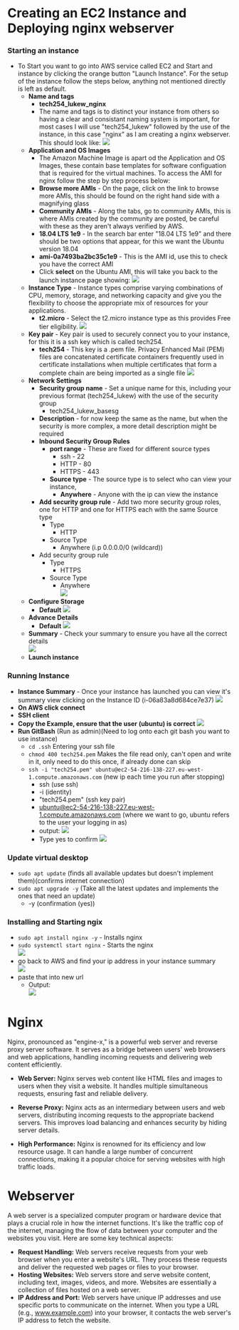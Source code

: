 # Creating an EC2 Instance and Deploying nginx webserver

### Starting an instance
- To Start you want to go into AWS service called EC2 and Start and instance by clicking the orange button "Launch Instance". For the setup of the instance follow the steps below, anything not mentioned directly is left as default.
  - **Name and tags**
    - **tech254_lukew_nginx**
    - The name and tags is to distinct your instance from others so having a clear and consistant naming system is important, for most cases I will use "tech254_lukew" followed by the use of the instance, in this case "nginx" as I am creating a nginx webserver. This should look like:
![](images/name_and_tags.png)
  - **Application and OS Images**
    - The Amazon Machine Image is apart od the Application and OS Images, these contain base templates for software configuation that is required for the virtual machines. To access the AMI for nginx follow the step by step process below:
    - **Browse more AMIs** - On the page, click on the link to browse more AMIs, this should be found on the right hand side with a magnifying glass
    - **Community AMIs** - Along the tabs, go to community AMIs, this is where AMIs created by the community are posted, be careful with these as they aren't always verified by AWS.
    - **18.04 LTS 1e9** - In the search bar enter "18.04 LTS 1e9" and there should be two options that appear, for this we want the Ubuntu version 18.04
    - **ami-0a7493ba2bc35c1e9** - This is the AMI id, use this to check you have the correct AMI
    - Click **select** on the Ubuntu AMI, this will take you back to the launch instance page showing:
![](images/ami.png)
  - **Instance Type** - Instance types comprise varying combinations of CPU, memory, storage, and networking capacity and give you the flexibility to choose the appropriate mix of resources for your applications.
    - **t2.micro** - Select the t2.micro instance type as this provides Free tier eligibility.
![](images/instance_types.png)
  - **Key pair** - Key pair is used to securely connect you to your instance, for this it is a ssh key which is called tech254.
    - **tech254** - This key is a .pem file. Privacy Enhanced Mail (PEM) files are concatenated certificate containers frequently used in certificate installations when multiple certificates that form a complete chain are being imported as a single file
![](images/key_pairs.png)
  - **Network Settings**
    - **Security group name** - Set a unique name for this, including your previous format (tech254_lukew) with the use of the security group
      - tech254_lukew_basesg
    - **Description** - for now keep the same as the name, but when the security is more complex, a more detail description might be required
    - **Inbound Security Group Rules**
      - **port range** - These are fixed for different source types
        - ssh - 22
        - HTTP - 80
        - HTTPS - 443
      - **Source type** - The source type is to select who can view your instance,
        - **Anywhere** - Anyone with the ip can view the instance
    - **Add security group rule** - Add two more security group roles, one for HTTP and one for HTTPS each with the same Source type
      - Type
        - HTTP
      - Source Type
        - Anywhere (i.p 0.0.0.0/0 (wildcard))
    - Add security group rule
      - Type
        - HTTPS
      - Source Type
        - Anywhere  
![](images/network_settings.png)
  - **Configure Storage**
    - **Default**
![](images/configure_storage.png)
  - **Advance Details**
    - **Default**
![](images/advance_details.png)
  - **Summary** - Check your summary to ensure you have all the correct details  
![](images/summary.png)
  - **Launch instance**


### Running Instance
- **Instance Summary** - Once your instance has launched you can view it's summary view clicking on the Instance ID (i-06a83a8d684ce7e37)
![](images/instance_summary.png)
- **On AWS click connect**
- **SSH client**
- **Copy the Example, ensure that the user (ubuntu) is correct**
![](images/connect_to_instance_ssh_client.png)
- **Run GitBash** (Run as admin)(Need to log onto each git bash you want to use instance)
  - `cd .ssh` Entering your ssh file
  - `chmod 400 tech254.pem` Makes the file read only, can't open and write in it, only need to do this once, if already done can skip
  - `ssh -i "tech254.pem" ubuntu@ec2-54-216-138-227.eu-west-1.compute.amazonaws.com` (new ip each time you run after stopping)
    - ssh (use ssh)
    - -i (identity)
    - "tech254.pem" (ssh key pair)
    - ubuntu@ec2-54-216-138-227.eu-west-1.compute.amazonaws.com (where we want to go, ubuntu refers to the user your logging in as)
    - output: 
![](images/fingerprint.png)
    - Type yes to confirm
![](images/command_line_connect_instance.png)

### Update virtual desktop
- `sudo apt update` (finds all available updates but doesn't implement them)(confirms internet connection)
- `sudo apt upgrade -y` (Take all the latest updates and implements the ones that need an update)
  - -y (confirmation (yes))

### Installing and Starting ngix
- `sudo apt install nginx -y` - Installs nginx
- `sudo systemctl start nginx` - Starts the nginx  
![](images/start_nginx.png) 
- go back to AWS and find your ip address in your instance summary  
![](images/instance_summary_public_ip.png)
- paste that into new url
  - Output:  
![](images/nginx_website.png)

# Nginx
Nginx, pronounced as "engine-x," is a powerful web server and reverse proxy server software. It serves as a bridge between users' web browsers and web applications, handling incoming requests and delivering web content efficiently.

- **Web Server:** Nginx serves web content like HTML files and images to users when they visit a website. It handles multiple simultaneous requests, ensuring fast and reliable delivery.

- **Reverse Proxy:** Nginx acts as an intermediary between users and web servers, distributing incoming requests to the appropriate backend servers. This improves load balancing and enhances security by hiding server details.

- **High Performance:** Nginx is renowned for its efficiency and low resource usage. It can handle a large number of concurrent connections, making it a popular choice for serving websites with high traffic loads.

# Webserver
A web server is a specialized computer program or hardware device that plays a crucial role in how the internet functions. It's like the traffic cop of the internet, managing the flow of data between your computer and the websites you visit. Here are some key technical aspects:
- **Request Handling:** Web servers receive requests from your web browser when you enter a website's URL. They process these requests and deliver the requested web pages or files to your browser.
- **Hosting Websites:** Web servers store and serve website content, including text, images, videos, and more. Websites are essentially a collection of files hosted on a web server.
- **IP Address and Port:** Web servers have unique IP addresses and use specific ports to communicate on the internet. When you type a URL (e.g., www.example.com) into your browser, it contacts the web server's IP address to fetch the website.

